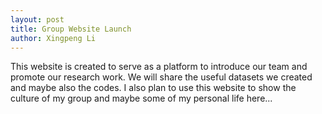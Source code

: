 ```yaml
---
layout: post
title: Group Website Launch
author: Xingpeng Li
---
```


This website is created to serve as a platform to introduce our team and promote our research work. We will share the useful datasets we created and maybe also the codes. I also plan to use this website to show the culture of my group and maybe some of my personal life here... 


